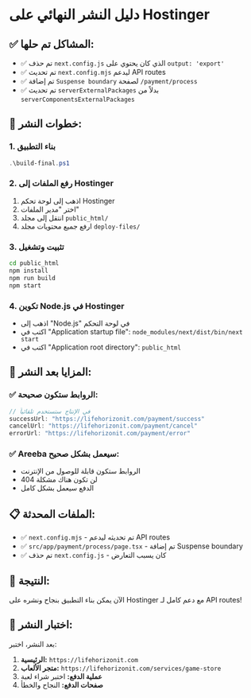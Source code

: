# دليل النشر النهائي على Hostinger

## ✅ المشاكل تم حلها:
- ✅ تم حذف `next.config.js` الذي كان يحتوي على `output: 'export'`
- ✅ تم تحديث `next.config.mjs` ليدعم API routes
- ✅ تم إضافة `Suspense boundary` لصفحة `/payment/process`
- ✅ تم تحديث `serverExternalPackages` بدلاً من `serverComponentsExternalPackages`

## 🚀 خطوات النشر:

### 1. بناء التطبيق
```powershell
.\build-final.ps1
```

### 2. رفع الملفات إلى Hostinger
1. اذهب إلى لوحة تحكم Hostinger
2. اختر "مدير الملفات"
3. انتقل إلى مجلد `public_html/`
4. ارفع جميع محتويات مجلد `deploy-files/`

### 3. تثبيت وتشغيل
```bash
cd public_html
npm install
npm run build
npm start
```

### 4. تكوين Node.js في Hostinger
- اذهب إلى "Node.js" في لوحة التحكم
- اكتب في "Application startup file": `node_modules/next/dist/bin/next start`
- اكتب في "Application root directory": `public_html`

## 🎯 المزايا بعد النشر:

### ✅ الروابط ستكون صحيحة:
```javascript
// في الإنتاج ستستخدم تلقائياً
successUrl: "https://lifehorizonit.com/payment/success"
cancelUrl: "https://lifehorizonit.com/payment/cancel"
errorUrl: "https://lifehorizonit.com/payment/error"
```

### ✅ Areeba سيعمل بشكل صحيح:
- الروابط ستكون قابلة للوصول من الإنترنت
- لن تكون هناك مشكلة 404
- الدفع سيعمل بشكل كامل

## 📋 الملفات المحدثة:
- ✅ `next.config.mjs` - تم تحديثه ليدعم API routes
- ✅ `src/app/payment/process/page.tsx` - تم إضافة Suspense boundary
- ✅ تم حذف `next.config.js` - كان يسبب التعارض

## 🎉 النتيجة:
الآن يمكن بناء التطبيق بنجاح ونشره على Hostinger مع دعم كامل لـ API routes!

## 🔧 اختبار النشر:
بعد النشر، اختبر:
1. **الرئيسية:** `https://lifehorizonit.com`
2. **متجر الألعاب:** `https://lifehorizonit.com/services/game-store`
3. **عملية الدفع:** اختبر شراء لعبة
4. **صفحات الدفع:** النجاح والخطأ 